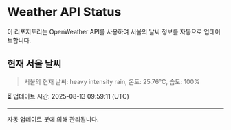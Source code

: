 
# Weather API Status

이 리포지토리는 OpenWeather API를 사용하여 서울의 날씨 정보를 자동으로 업데이트합니다.

## 현재 서울 날씨
> 서울의 현재 날씨: heavy intensity rain, 온도: 25.76°C, 습도: 100%

⏳ 업데이트 시간: 2025-08-13 09:59:11 (UTC)

---
자동 업데이트 봇에 의해 관리됩니다.
